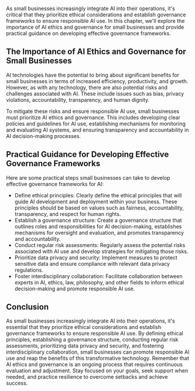 

As small businesses increasingly integrate AI into their operations, it's critical that they prioritize ethical considerations and establish governance frameworks to ensure responsible AI use. In this chapter, we'll explore the importance of AI ethics and governance for small businesses and provide practical guidance on developing effective governance frameworks.

The Importance of AI Ethics and Governance for Small Businesses
---------------------------------------------------------------

AI technologies have the potential to bring about significant benefits for small businesses in terms of increased efficiency, productivity, and growth. However, as with any technology, there are also potential risks and challenges associated with AI. These include issues such as bias, privacy violations, accountability, transparency, and human dignity.

To mitigate these risks and ensure responsible AI use, small businesses must prioritize AI ethics and governance. This includes developing clear policies and guidelines for AI use, establishing mechanisms for monitoring and evaluating AI systems, and ensuring transparency and accountability in AI decision-making processes.

Practical Guidance for Developing Effective Governance Frameworks
-----------------------------------------------------------------

Here are some practical steps small businesses can take to develop effective governance frameworks for AI:

* Define ethical principles: Clearly define the ethical principles that will guide AI development and deployment within your business. These principles should be based on values such as fairness, accountability, transparency, and respect for human rights.
* Establish a governance structure: Create a governance structure that outlines roles and responsibilities for AI decision-making, establishes mechanisms for oversight and evaluation, and promotes transparency and accountability.
* Conduct regular risk assessments: Regularly assess the potential risks associated with AI use and develop strategies for mitigating those risks.
* Prioritize data privacy and security: Implement measures to protect sensitive data and ensure compliance with relevant data privacy regulations.
* Foster interdisciplinary collaboration: Facilitate collaboration between experts in AI, ethics, law, philosophy, and other fields to inform ethical decision-making and promote responsible AI use.

Conclusion
----------

As small businesses increasingly integrate AI into their operations, it's essential that they prioritize ethical considerations and establish governance frameworks to ensure responsible AI use. By defining ethical principles, establishing a governance structure, conducting regular risk assessments, prioritizing data privacy and security, and fostering interdisciplinary collaboration, small businesses can promote responsible AI use and reap the benefits of this transformative technology. Remember that AI ethics and governance is an ongoing process that requires continuous evaluation and adjustment. Stay focused on your goals, seek support when needed, and practice resilience to overcome setbacks and achieve success.
